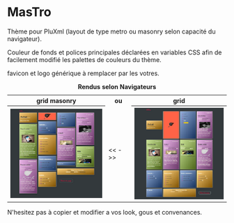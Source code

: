 # MasTro
Thème pour PluXml (layout de type metro ou masonry selon capacité du navigateur).

Couleur de fonds et polices principales déclarées en variables CSS afin de facilement modifié les palettes de couleurs du thème.

favicon et logo générique à remplacer par les votres.

<table align="center">
  <caption><b>Rendus selon Navigateurs</b></caption>
  <tr>
    <th>grid masonry</th><th>ou</th><th>grid</th>
  </tr>
  <tr>
    <th><img src="https://github.com/gcyrillus/MasTro/blob/main/preview.png"></th><td><< - >></td><th><img src="https://github.com/gcyrillus/MasTro/blob/main/preview-metro.png"></th>
  </tr>
 </table>
 
 N'hesitez pas à copier et modifier a vos look, gous et convenances.
